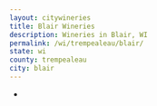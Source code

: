 ```yaml
---
layout: citywineries
title: Blair Wineries
description: Wineries in Blair, WI
permalink: /wi/trempealeau/blair/
state: wi
county: trempealeau
city: blair
---
```

-
